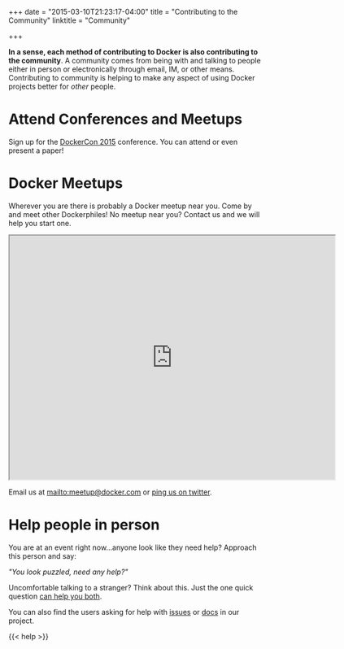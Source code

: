 +++
date = "2015-03-10T21:23:17-04:00"
title = "Contributing to the Community"
linktitle = "Community"

+++

**In a sense, each method of contributing to Docker is also contributing to the
community**.  A community comes from being with and talking to people either
in person or electronically through email, IM, or other means. Contributing to
community is helping to make any aspect of using Docker projects better for
*other* people.


# Attend Conferences and Meetups

Sign up for the <a href="http://www.dockercon.com/" target="_blank">DockerCon
2015</a> conference.  You can attend or even present a paper!


# Docker Meetups

Wherever you are there is probably a Docker meetup near you.  Come by and meet
other Dockerphiles!  No meetup near you? Contact us and we will help you start
one.

<iframe src="https://www.google.com/maps/d/embed?mid=zoYM7vIP5E6k.kG-rbzPrD0WM"
width="640" height="480"></iframe>

Email us at <mailto:meetup@docker.com> or <a href="https://twitter.com/docker" target="_blank">ping us on twitter</a>.

# Help people in person

You are at an event right now...anyone look like they need help?  Approach this person and say:

*"You look puzzled, need any help?"*

Uncomfortable talking to a stranger?  Think about this. Just the one quick question <a
href="http://blogs.discovermagazine.com/d-brief/2014/07/16/youd-be-happier-if-
you-talked-to-strangers-more-often" target="_blank">can help you both</a>.  

You can also find the users asking for help with <a href="http://goo.gl/aTs1XN"
target="_blank">issues</a> or <a href="http://goo.gl/rCt6Qx"
target="_blank">docs</a> in our project.

{{< help >}}
